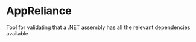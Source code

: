 AppReliance
===========

Tool for validating that a .NET assembly has all the relevant dependencies available
